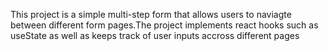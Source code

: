 This project is a simple multi-step form that allows users to naviagte between different form pages.The project implements react hooks such as useState as well as keeps track of user inputs accross different pages
